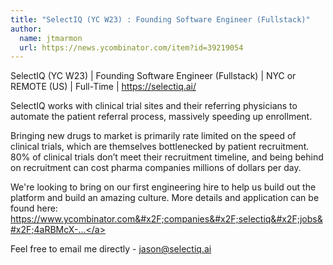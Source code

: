 ```yaml
---
title: "SelectIQ (YC W23) : Founding Software Engineer (Fullstack)"
author:
  name: jtmarmon
  url: https://news.ycombinator.com/item?id=39219054
---
```

SelectIQ (YC W23) | Founding Software Engineer (Fullstack) | NYC or REMOTE (US) | Full-Time | <a href="https:&#x2F;&#x2F;selectiq.ai&#x2F;">https:&#x2F;&#x2F;selectiq.ai&#x2F;</a>

SelectIQ works with clinical trial sites and their referring physicians to automate the patient referral process, massively speeding up enrollment.

Bringing new drugs to market is primarily rate limited on the speed of clinical trials, which are themselves bottlenecked by patient recruitment. 80% of clinical trials don’t meet their recruitment timeline, and being behind on recruitment can cost pharma companies millions of dollars per day.

We&#x27;re looking to bring on our first engineering hire to help us build out the platform and build an amazing culture. More details and application can be found here: <a href="https:&#x2F;&#x2F;www.ycombinator.com&#x2F;companies&#x2F;selectiq&#x2F;jobs&#x2F;4aRBMcX-founding-engineer-full-stack-employee-1">https:&#x2F;&#x2F;www.ycombinator.com&#x2F;companies&#x2F;selectiq&#x2F;jobs&#x2F;4aRBMcX-...</a>

Feel free to email me directly - jason@selectiq.ai
